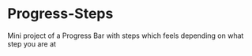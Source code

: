 # Progress-Steps
Mini project of a Progress Bar with steps which feels depending on what step you are at
